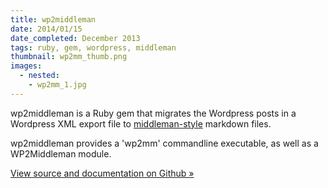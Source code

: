 ```yaml
---
title: wp2middleman
date: 2014/01/15
date_completed: December 2013
tags: ruby, gem, wordpress, middleman
thumbnail: wp2mm_thumb.png
images:
  - nested:
    - wp2mm_1.jpg
---
```


wp2middleman is a Ruby gem that migrates the Wordpress posts in a Wordpress XML export file to [middleman-style](http://middlemanapp.com) markdown files.

wp2middleman provides a 'wp2mm' commandline executable, as well as a WP2Middleman module.

[View source and documentation on Github &raquo;](http://github.com/mdb/wp2middleman)
